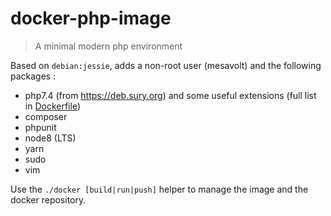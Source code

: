 # docker-php-image

> A minimal modern php environment

Based on `debian:jessie`, adds a non-root user (mesavolt) and the following packages :

* php7.4 (from https://deb.sury.org) and some useful extensions (full list in [Dockerfile](./Dockerfile))
* composer
* phpunit
* node8 (LTS)
* yarn
* sudo
* vim

Use the `./docker [build|run|push]` helper to manage the image and the docker repository.
